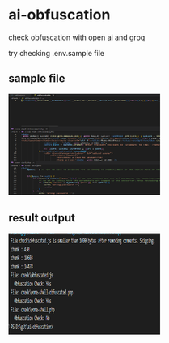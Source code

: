 # ai-obfuscation

check obfuscation with open ai and groq

try checking .env.sample file

## sample file

<img src="./sample.png" width="300px" height="200px" title="sample.png"/>


## result output

<img src="./result.png" width="300px" height="200px" title="result.png"/>


